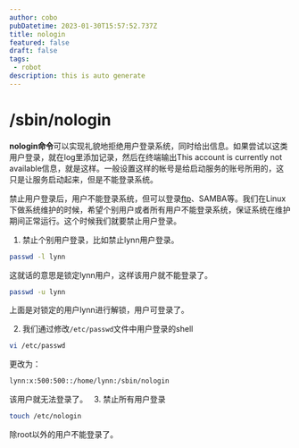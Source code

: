 ```yaml
---
author: cobo
pubDatetime: 2023-01-30T15:57:52.737Z
title: nologin
featured: false
draft: false
tags:
 - robot
description: this is auto generate
---
```

# /sbin/nologin

**nologin命令**可以实现礼貌地拒绝用户登录系统，同时给出信息。如果尝试以这类用户登录，就在log里添加记录，然后在终端输出This account is currently not available信息，就是这样。一般设置这样的帐号是给启动服务的账号所用的，这只是让服务启动起来，但是不能登录系统。

禁止用户登录后，用户不能登录系统，但可以登录[ftp](http://man.linuxde.net/ftp "ftp命令")、SAMBA等。我们在Linux下做系统维护的时候，希望个别用户或者所有用户不能登录系统，保证系统在维护期间正常运行。这个时候我们就要禁止用户登录。  

1. 禁止个别用户登录，比如禁止lynn用户登录。
```sh
passwd -l lynn
```


这就话的意思是锁定lynn用户，这样该用户就不能登录了。  
```sh
passwd -u lynn
```


上面是对锁定的用户lynn进行解锁，用户可登录了。    

2. 我们通过修改`/etc/passwd`文件中用户登录的shell
```sh
vi /etc/passwd
``` 

更改为：
```sh
lynn:x:500:500::/home/lynn:/sbin/nologin
```
该用户就无法登录了。  
3. 禁止所有用户登录
```sh
touch /etc/nologin
```
除root以外的用户不能登录了。